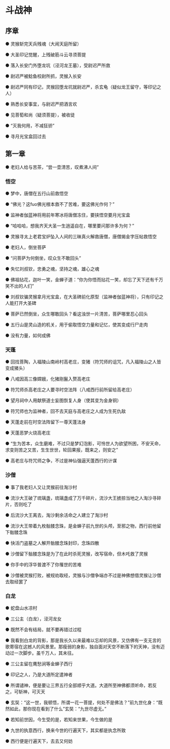 # 斗战神

## 序章

● 灵猴斩完天兵残魂（大闹天庭所留）

● 大圣印记觉醒，上残破筋斗云寻须菩提

● 落入长安门外堕龙坑（泾河龙王墓），受尉迟严所救

● 尉迟严被鲶鱼校尉所抓，灵猴入长安

● 尉迟严同有印记，灵猴回堕龙坑就尉迟严，杀玄龟（疑似龙王留守，等印记之人）

● 熟悉长安事宜，与尉迟严把酒言欢

● 见菩萄和尚（疑须菩提），被收徒

● “灭我何用，不减狂骄”

● 寻月光宝盒回过去

## 第一章

● 老妇人给与苦茶，“尝一壶清苦，叹煮沸人间”

### 悟空

● 梦中，唐僧在五行山前救悟空

● “佛光？这fuo佛光根本救不了苦难，要这佛光作何？”

● 监神者伽蓝神将用前年寒冰将唐僧冻住，要挟悟空要月光宝盒

● “哈哈哈，想我齐天大圣一生逍遥自在，哪里要问那许多为何？”

● 灵猴寻太上老君宝炉坠入人间的三昧真火解救唐僧，唐僧揭金字压帖救悟空

● 老妇人，倒坐菩萨

● “问菩萨为何倒坐，叹众生不敢回头”

● 失忆刘叔钦，忠勇之魂，坚持之魂，雄心之魂

● 佛祖拈花，迦叶一笑，金蝉子道：“你为你悟而拈花一笑，却忘了天下还有千万笑不出的人们”

● 刘叔钦骗灵猴拿月光宝盒，在大圣碑前化原型（监神者伽蓝神将），只有印记之人能打开大圣碑

● 菩萨已然倒坐，众生哪敢回头？看这浊世一片清苦，菩萨哪里忍心回头

● 五行山是灵山造的机关，用于偷取悟空力量和记忆，使其变成行尸走肉

● 没有力量，如何成佛

### 天蓬

● 回找菩陶，入福陵山南岭村高老庄，变猪（符咒师的诅咒，凡入福陵山之人皆变成猪头）

● 八戒因高三像嫦娥，化猪刚鬣入赘高老庄

● 符咒师杀高老庄之人要寻时空法阵（八戒西行前所留给高老庄）

● 望月祠中人用献祭道士妄图恢复人身（使其变为金身铜）

● 符咒师也为监神者，回不去天庭与高老庄之人成为生死仇敌

● 天蓬走前在时空法阵留下一尊天蓬法身

● 天蓬恶梦火烧高老庄

● “生为苦本，众生磨难，不过只是梦幻泡影，可怜世人为欲望所困，不安天命，求变则苦之又苦，生生世世，轮回果报，既来之，则安之”

● 高老庄与符咒师之争，不过是神仙强逼天蓬西行的计谋

### 沙僧

● 事了我老妇人又让灵猴前往淘沙村

● 流沙大王破了琉璃盏，琉璃盏成了万千碎片，流沙大王掳掠当地之人淘沙寻碎片，否则吃了

● 后流沙大王离去，淘沙剩余活命之人建立了淘沙村

● 流沙大王带着九枚骷髅念珠，是金蝉子前九世的头颅，至邪之物，西行前他留下骷髅念珠

● 快活门盗墓之人解开骷髅念珠封印，念珠四散

● 沙僧留下骷髅念珠是为了在此时杀死灵猴，改写宿命，但木吒救了灵猴

● 你手中的浮华普渡不了你罹世的苦难

● 沙僧被灵猴打败，被规劝取经，灵猴与沙僧争端亦不过是神佛想借灵猴让沙僧去取经罢了

### 白龙

● 蛇盘山水凉村

● 三公主（白龙），泾河龙女

● 既然不会有结局，就不要再错过过程

● 我看到白龙的背影，那是我长久以来最难以忘却的风景，又仿佛有一支无言的歌寄宿在这撼人的风景里。那瘦弱的身影，独自面对天空不断落下的天神，没有迈动过一次脚步。虽千万人，其未往。

● 三公主留在鹰愁涧等金蝉子西行

● 印记之人，乃是大道所定遣神者

● 所谓谴神，便是要让三界五行全部顺乎大道。大道所至神佛都须听命，若反之，可斩神，可灭天

● 玄奘：“这一世，我顿悟，所谓一花一菩提，何处不是佛法？”前九世化身：“既然如此，那你现在看到了什么”玄奘：“九世尽虚无。”

● 若知前世因，今生受的是，若知来世果，今生做的是

● 九世的执意西行，换来今世的行遍天下，其实都是执念所致

● 西行便是行遍天下，去去又何妨

